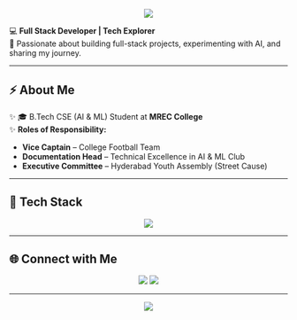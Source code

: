 <!-- Banner -->
<p align="center">
  <img src="https://readme-typing-svg.herokuapp.com?font=Orbitron&size=35&duration=3000&pause=1000&color=00F0FF&center=true&vCenter=true&width=800&height=100&lines=👋+Hey%2C+I'm+Rishabh+Chitram;💻+Full+Stack+Developer;🚀+Java+%7C+Node+%7C+MySQL;⚡+Tech+Explorer+%26+Solving+DSA" />
</p>



💻 **Full Stack Developer | Tech Explorer**  
🚀 Passionate about building full-stack projects, experimenting with AI, and sharing my journey.  

---

## ⚡ About Me  
✨ 🎓 B.Tech CSE (AI & ML) Student at **MREC College**    
✨ **Roles of Responsibility:**  

- **Vice Captain** – College Football Team  
- **Documentation Head** – Technical Excellence in AI & ML Club  
- **Executive Committee** – Hyderabad Youth Assembly (Street Cause)
 

---

## 🔧 Tech Stack  
<p align="center">
  <img src="https://skillicons.dev/icons?i=java,c,python,html,css,javascript,nodejs,express,mysql,git,github,vscode" />
</p>  

---

## 🌐 Connect with Me  
<p align="center">
  <a href="https://www.linkedin.com/in/rishabh-chitram/"><img src="https://img.shields.io/badge/LinkedIn-%230077B5?style=for-the-badge&logo=linkedin&logoColor=white" /></a>
  <a href="mailto:crishabh555@gmail.com"><img src="https://img.shields.io/badge/Email-%23D14836?style=for-the-badge&logo=gmail&logoColor=white" /></a>
</p>  

---

<p align="center">
  <img src="https://readme-typing-svg.herokuapp.com?font=Orbitron&size=30&duration=3000&pause=1000&color=00F0FF&center=true&vCenter=true&width=800&height=80&lines=Code;Create;Inspire" />
</p>




